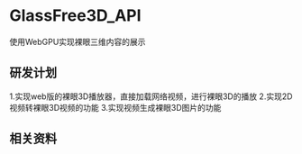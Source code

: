 # GlassFree3D_API
使用WebGPU实现裸眼三维内容的展示
## 研发计划
1.实现web版的裸眼3D播放器，直接加载网络视频，进行裸眼3D的播放
2.实现2D视频转裸眼3D视频的功能
3.实现视频生成裸眼3D图片的功能
## 相关资料
